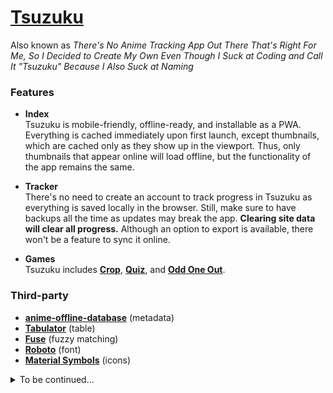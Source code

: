 # [**Tsuzuku**](https://kuzutsu.github.io/tsuzuku/)
Also known as *There's No Anime Tracking App Out There That's Right For Me, So I Decided to Create My Own Even Though I Suck at Coding and Call It "Tsuzuku" Because I Also Suck at Naming*


### Features
* **Index**<br>Tsuzuku is mobile-friendly, offline-ready, and installable as a PWA. Everything is cached immediately upon first launch, except thumbnails, which are cached only as they show up in the viewport. Thus, only thumbnails that appear online will load offline, but the functionality of the app remains the same.

* **Tracker**<br>There's no need to create an account to track progress in Tsuzuku as everything is saved locally in the browser. Still, make sure to have backups all the time as updates may break the app. **Clearing site data will clear all progress.** Although an option to export is available, there won't be a feature to sync it online.

* **Games**<br>Tsuzuku includes [**Crop**](https://kuzutsu.github.io/tsuzuku/games/crop/), [**Quiz**](https://kuzutsu.github.io/tsuzuku/games/quiz/), and [**Odd One Out**](https://kuzutsu.github.io/tsuzuku/games/odd-one-out/).


### Third-party
* [**anime-offline-database**](https://github.com/manami-project/anime-offline-database) (metadata)
* [**Tabulator**](https://github.com/olifolkerd/tabulator) (table)
* [**Fuse**](https://github.com/krisk/fuse) (fuzzy matching)
* [**Roboto**](https://github.com/googlefonts/roboto) (font)
* [**Material Symbols**](https://github.com/google/material-design-icons) (icons)


<details>
<summary>To be continued...</summary>


## Features
### Search filters
* Click/tap on help icon


### Mass change status
* Click/tap on thumbnail/checkbox to select
* To select range, hold `Shift` on desktop or hold down thumbnail/checkbox on mobile


### Export
* File is in MyAnimeList XML format
* Skipped titles will have a Dropped status with 0 progress


### Import
* Supports files in MyAnimeList XML format
* Only `series_animedb_id`, `my_status`, `my_watched_episodes`, and `my_times_watched` will be imported
* `update_on_import` will be ignored
* Saved data will be overwritten
 </details>